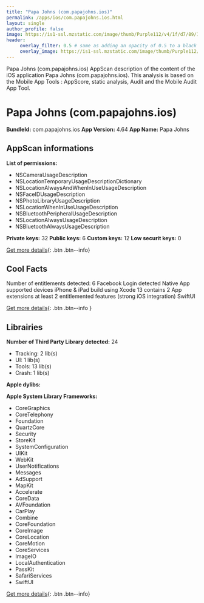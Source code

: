 ```yaml
---
title: "Papa Johns (com.papajohns.ios)"
permalink: /apps/ios/com.papajohns.ios.html
layout: single
author_profile: false
image: https://is1-ssl.mzstatic.com/image/thumb/Purple112/v4/1f/d7/89/1fd789ad-b58f-3ca6-39b3-0fcf85dff290/AppIcon-0-1x_U007emarketing-0-7-0-sRGB-85-220.png/512x512bb.jpg
header: 
     overlay_filter: 0.5 # same as adding an opacity of 0.5 to a black background
     overlay_image: https://is1-ssl.mzstatic.com/image/thumb/Purple112/v4/1f/d7/89/1fd789ad-b58f-3ca6-39b3-0fcf85dff290/AppIcon-0-1x_U007emarketing-0-7-0-sRGB-85-220.png/512x512bb.jpg
---
```

Papa Johns (com.papajohns.ios) AppScan description of the content of the iOS application Papa Johns (com.papajohns.ios). This analysis is based on the Mobile App Tools : AppScore, static analysis, Audit and the Mobile Audit App Tool.

# Papa Johns (com.papajohns.ios)

**BundleId:** com.papajohns.ios
**App Version:** 4.64
**App Name:** Papa Johns


## AppScan informations 

**List of permissions:** 
- NSCameraUsageDescription
- NSLocationTemporaryUsageDescriptionDictionary
- NSLocationAlwaysAndWhenInUseUsageDescription
- NSFaceIDUsageDescription
- NSPhotoLibraryUsageDescription
- NSLocationWhenInUseUsageDescription
- NSBluetoothPeripheralUsageDescription
- NSLocationAlwaysUsageDescription
- NSBluetoothAlwaysUsageDescription
  
  
**Private keys:** 32
**Public keys:** 6
**Custom keys:** 12
**Low securit keys:** 0
  
[Get more details](/pricing.html){: .btn .btn--info}

## Cool Facts

Number of entitlements detected: 6
Facebook Login detected
Native App
supported devices iPhone & iPad
build using Xcode 13
contains 2 App extensions
at least 2 entitlemented features (strong iOS integration)
SwiftUI
  
[Get more details](/pricing.html){: .btn .btn--info }

## Librairies 
**Number of Third Party Library detected:** 24
- Tracking: 2 lib(s)
- UI: 1 lib(s)
- Tools: 13 lib(s)
- Crash: 1 lib(s)


**Apple dylibs:**


**Apple System Library Frameworks:**
- CoreGraphics
- CoreTelephony
- Foundation
- QuartzCore
- Security
- StoreKit
- SystemConfiguration
- UIKit
- WebKit
- UserNotifications
- Messages
- AdSupport
- MapKit
- Accelerate
- CoreData
- AVFoundation
- CarPlay
- Combine
- CoreFoundation
- CoreImage
- CoreLocation
- CoreMotion
- CoreServices
- ImageIO
- LocalAuthentication
- PassKit
- SafariServices
- SwiftUI


  
[Get more details](/pricing.html){: .btn .btn--info}

